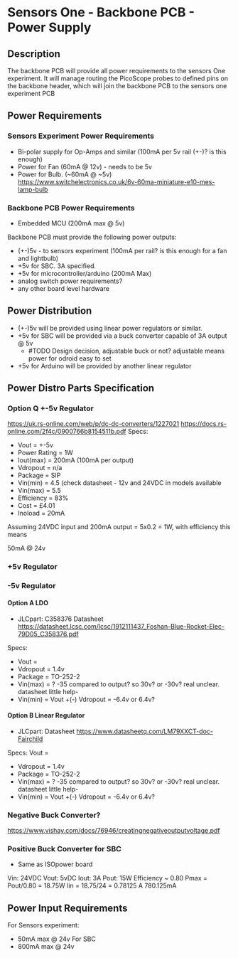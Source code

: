 # Sensors One - Backbone PCB - Power Supply 

## Description
The backbone PCB will provide all power requirements to the sensors One experiment. It will manage routing the PicoScope probes to defined pins on the backbone header, which will join the backbone PCB to the sensors one experiment PCB

## Power Requirements

### Sensors Experiment Power Requirements
- Bi-polar supply for Op-Amps and similar (100mA per 5v rail (+-)? is this enough)
- Power for Fan (60mA @ 12v) - needs to be 5v
- Power for Bulb. (~60mA @ ~5v)
https://www.switchelectronics.co.uk/6v-60ma-miniature-e10-mes-lamp-bulb

### Backbone PCB Power Requirements
- Embedded MCU (200mA max @ 5v)


Backbone PCB must provide the following power outputs:

- (+-)5v - to sensors experiment (100mA per rail? is this enough for a fan and lightbulb)
- +5v for SBC. 3A specified.
- +5v for microcontroller/arduino (200mA Max)
- analog switch power requirements?
- any other board level hardware

## Power Distribution
- (+-)5v will be provided using linear power regulators or similar.
- +5v for SBC will be provided via a buck converter capable of 3A output @ 5v 
	- #TODO Design decision, adjustable buck or not? adjustable means power for odroid easy to set
- +5v for Arduino will be provided by another linear regulator
	

## Power Distro Parts Specification

### Option Q +-5v Regulator
https://uk.rs-online.com/web/p/dc-dc-converters/1227021
https://docs.rs-online.com/2f4c/0900766b8154511b.pdf
Specs:
- Vout 			= +-5v 
- Power Rating 	= 1W
- Iout(max) 	= 200mA (100mA per output)
- Vdropout		= n/a
- Package 		= SIP
- Vin(min)	 	= 4.5  (check datasheet - 12v and 24VDC in models available
- Vin(max) 		= 5.5 
- Efficiency 	= 83%
- Cost			= £4.01
- Inoload		= 20mA

Assuming 24VDC input and 200mA output = 5x0.2 = 1W, with efficiency this means

50mA @ 24v

### +5v Regulator

### -5v Regulator

#### Option A LDO
- JLCpart: C358376
Datasheet
https://datasheet.lcsc.com/lcsc/1912111437_Foshan-Blue-Rocket-Elec-79D05_C358376.pdf

Specs:
- Vout = 
- Vdropout =  1.4v
- Package = TO-252-2
- Vin(max) = ? -35 compared to output? so 30v? or -30v? real unclear. datasheet little help-
- Vin(min) = Vout +(-) Vdropout = -6.4v or 6.4v?

#### Option B Linear Regulator

- JLCpart: 
Datasheet
https://www.datasheetq.com/LM79XXCT-doc-Fairchild

Specs:
Vout =
- Vdropout =  1.4v
- Package = TO-252-2
- Vin(max) = ? -35 compared to output? so 30v? or -30v? real unclear. datasheet little help-
- Vin(min) = Vout +(-) Vdropout = -6.4v or 6.4v?


### Negative Buck Converter?
https://www.vishay.com/docs/76946/creatingnegativeoutputvoltage.pdf

### Positive Buck Converter for SBC
- Same as ISOpower board

Vin: 24VDC
Vout: 5vDC
Iout: 3A
Pout: 15W
Efficiency ~ 0.80
Pmax = Pout/0.80 = 18.75W
Iin =  18.75/24 = 0.78125 A 780.125mA

	
## Power Input Requirements
For Sensors experiment:
- 50mA max @ 24v
For SBC
- 800mA max @ 24v
